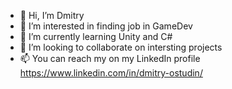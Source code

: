 - 👋 Hi, I’m Dmitry
- 👀 I’m interested in finding job in GameDev
- 🌱 I’m currently learning Unity and C#
- 💞️ I’m looking to collaborate on intersting projects
- 📫 You can reach my on my LinkedIn profile https://www.linkedin.com/in/dmitry-ostudin/

<!---
Dimitriuzz/Dimitriuzz is a ✨ special ✨ repository because its `README.md` (this file) appears on your GitHub profile.
You can click the Preview link to take a look at your changes.
--->
